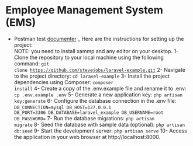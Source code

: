 # Employee Management System (EMS)

- Postman test [documenter](https://documenter.getpostman.com/view/28836077/2sA3Bt3AF3)
_ Here are the instructions for setting up the project: <br/>
NOTE: you need to install xammp and any editor on your desktop.
1- Clone the repository to your local machine using the following command: 
<code>git clone https://github.com/stevejobs/laravel-example.git</code>
2- Navigate to the project directory: 
<code>cd laravel-example</code>
3- Install the project dependencies using Composer: 
<code>composer install</code>
4- Create a copy of the .env.example file and rename it to .env: 
<code>cp .env.example .env</code>
5- Generate a new application key: 
<code>php artisan key:generate</code>
6- Configure the database connection in the .env file: 
<code>DB_CONNECTION=mysql
    DB_HOST=127.0.0.1
    DB_PORT=3306
    DB_DATABASE=laravel_example
    DB_USERNAME=root
    DB_PASSWORD=</code>
7- Run the database migrations: 
<code>php artisan migrate</code>
8- Seed the database with sample data (optional): 
<code>php artisan db:seed</code>
9- Start the development server: 
<code>php artisan serve</code>
10- Access the application in your web browser at http://localhost:8000. 
